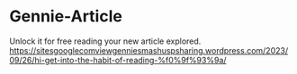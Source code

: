 # Gennie-Article
Unlock it for free reading your new article explored.
https://sitesgooglecomviewgenniesmashuspsharing.wordpress.com/2023/09/26/hi-get-into-the-habit-of-reading-%f0%9f%93%9a/
